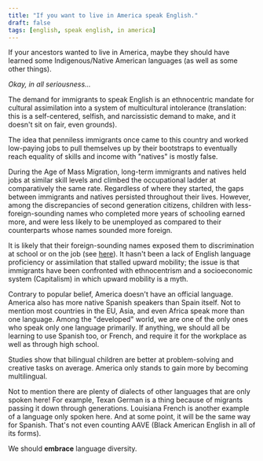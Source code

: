 ```yaml
---
title: "If you want to live in America speak English."
draft: false
tags: [english, speak english, in america]
---
```


If your ancestors wanted to live in America, maybe they should have learned some Indigenous/Native American languages (as well as some other things).  
  
_Okay, in all seriousness..._  
  
The demand for immigrants to speak English is an ethnocentric mandate for cultural assimilation into a system of multicultural intolerance (translation: this is a self-centered, selfish, and narcissistic demand to make, and it doesn't sit on fair, even grounds).  
  
The idea that penniless immigrants once came to this country and worked low-paying jobs to pull themselves up by their bootstraps to eventually reach equality of skills and income with "natives" is mostly false.  
  
During the Age of Mass Migration, long-term immigrants and natives held jobs at similar skill levels and climbed the occupational ladder at comparatively the same rate. Regardless of where they started, the gaps between immigrants and natives persisted throughout their lives. However, among the discrepancies of second generation citizens, children with less-foreign-sounding names who completed more years of schooling earned more, and were less likely to be unemployed as compared to their counterparts whose names sounded more foreign.  
  
It is likely that their foreign-sounding names exposed them to discrimination at school or on the job (see [here](https://publicpolicy.stanford.edu/news/what-history-tells-us-about-assimilation-immigrants)). It hasn't been a lack of English language proficiency or assimilation that stalled upward mobility; the issue is that immigrants have been confronted with ethnocentrism and a socioeconomic system (Capitalism) in which upward mobility is a myth.  
  
Contrary to popular belief, America doesn't have an official language. America also has more native Spanish speakers than Spain itself. Not to mention most countries in the EU, Asia, and even Africa speak more than one language. Among the "developed" world, we are one of the only ones who speak only one language primarily. If anything, we should all be learning to use Spanish too, or French, and require it for the workplace as well as through high school.  
  
Studies show that bilingual children are better at problem-solving and creative tasks on average. America only stands to gain more by becoming multilingual.  
  
Not to mention there are plenty of dialects of other languages that are only spoken here! For example, Texan German is a thing because of migrants passing it down through generations. Louisiana French is another example of a language only spoken here. And at some point, it will be the same way for Spanish. That's not even counting AAVE (Black American English in all of its forms).  
  
We should **embrace** language diversity.

